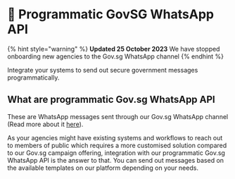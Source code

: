# 📨 Programmatic GovSG WhatsApp API

{% hint style="warning" %}
**Updated 25 October 2023** We have stopped onboarding new agencies to the Gov.sg WhatsApp channel
{% endhint %}

Integrate your systems to send out secure government messages programmatically.

## What are programmatic Gov.sg WhatsApp API

These are WhatsApp messages sent through our Gov.sg WhatsApp channel (Read more about it [here](broken-reference)).

As your agencies might have existing systems and workflows to reach out to members of public which requires a more customised solution compared to our Gov.sg campaign offering, integration with our programmatic Gov.sg WhatsApp API is the answer to that. You can send out messages based on the available templates on our platform depending on your needs.
